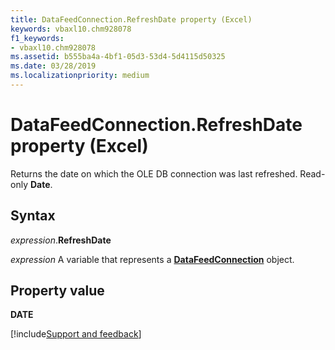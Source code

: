 ```yaml
---
title: DataFeedConnection.RefreshDate property (Excel)
keywords: vbaxl10.chm928078
f1_keywords:
- vbaxl10.chm928078
ms.assetid: b555ba4a-4bf1-05d3-53d4-5d4115d50325
ms.date: 03/28/2019
ms.localizationpriority: medium
---
```



# DataFeedConnection.RefreshDate property (Excel)

Returns the date on which the OLE DB connection was last refreshed. Read-only **Date**. 


## Syntax

_expression_.**RefreshDate**

_expression_ A variable that represents a **[DataFeedConnection](Excel.datafeedconnection.md)** object.


## Property value

**DATE**




[!include[Support and feedback](~/includes/feedback-boilerplate.md)]